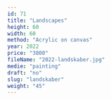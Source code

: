 ```yaml
---
id: 71
title: "Landscapes"
height: 60
width: 60
method: "Acrylic on canvas"
year: 2022
price: "3800"
fileName: "2022-landskaber.jpg"
medie: "painting"
draft: "no"
slug: "landskaber"
weight: "45"
---
```


